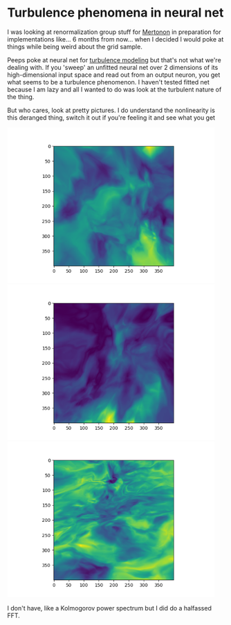 Turbulence phenomena in neural net
===

I was looking at renormalization group stuff for [Mertonon](https://github.com/howonlee/mertonon) in preparation for implementations like... 6 months from now... when I decided I would poke at things while being weird about the grid sample.

Peeps poke at neural net for [turbulence modeling](https://pubs.aip.org/aip/pof/article-abstract/34/2/025111/2847083/Attention-enhanced-neural-network-models-for?redirectedFrom=fulltext) but that's not what we're dealing with. If you 'sweep' an unfitted neural net over 2 dimensions of its high-dimensional input space and read out from an output neuron, you get what seems to be a turbulence phenomenon. I haven't tested fitted net because I am lazy and all I wanted to do was look at the turbulent nature of the thing.

But who cares, look at pretty pictures. I do understand the nonlinearity is this deranged thing, switch it out if you're feeling it and see what you get

<img src="https://raw.githubusercontent.com/howonlee/nn-turbulence/master/fig1.png" width="480" height="360">
<img src="https://raw.githubusercontent.com/howonlee/nn-turbulence/master/fig2.png" width="480" height="360">
<img src="https://raw.githubusercontent.com/howonlee/nn-turbulence/master/fig3.png" width="480" height="360">

I don't have, like a Kolmogorov power spectrum but I did do a halfassed FFT.

